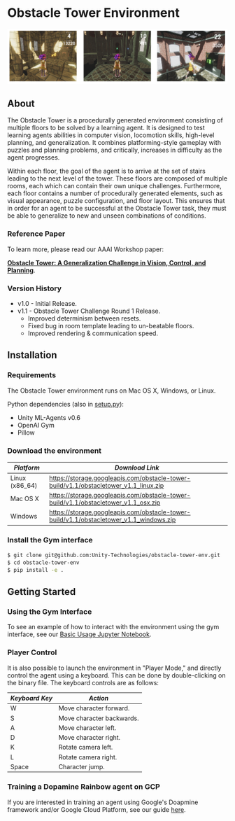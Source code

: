 # Obstacle Tower Environment

![alt text](banner.png "Obstacle Tower")

## About

The Obstacle Tower is a procedurally generated environment consisting of multiple floors to be solved by a learning agent. It is designed to test learning agents abilities in computer vision, locomotion skills, high-level planning, and generalization. It combines platforming-style gameplay with puzzles and planning problems, and critically, increases in difficulty as the agent progresses.

Within each floor, the goal of the agent is to arrive at the set of stairs leading to the next level of the tower. These floors are composed of multiple rooms, each which can contain their own unique challenges. Furthermore, each floor contains a number of procedurally generated elements, such as visual appearance, puzzle configuration, and floor layout. This ensures that in order for an agent to be successful at the Obstacle Tower task, they must be able to generalize to new and unseen combinations of conditions.

### Reference Paper

To learn more, please read our AAAI Workshop paper:

[**Obstacle Tower: A Generalization Challenge in Vision, Control, and Planning**](https://arxiv.org/abs/1902.01378).

### Version History

* v1.0 - Initial Release.
* v1.1 - Obstacle Tower Challenge Round 1 Release.
   * Improved determinism between resets.
   * Fixed bug in room template leading to un-beatable floors.
   * Improved rendering & communication speed.

## Installation

### Requirements

The Obstacle Tower environment runs on Mac OS X, Windows, or Linux.

Python dependencies (also in [setup.py](https://github.com/Unity-Technologies/obstacle-tower-env/blob/master/setup.py)):

* Unity ML-Agents v0.6
* OpenAI Gym
* Pillow

### Download the environment

| *Platform*     | *Download Link*                                                                     |
| --- | --- |
| Linux (x86_64) | https://storage.googleapis.com/obstacle-tower-build/v1.1/obstacletower_v1.1_linux.zip   |
| Mac OS X       | https://storage.googleapis.com/obstacle-tower-build/v1.1/obstacletower_v1.1_osx.zip     |
| Windows        | https://storage.googleapis.com/obstacle-tower-build/v1.1/obstacletower_v1.1_windows.zip |

### Install the Gym interface

```bash
$ git clone git@github.com:Unity-Technologies/obstacle-tower-env.git
$ cd obstacle-tower-env
$ pip install -e .
```

## Getting Started

### Using the Gym Interface

To see an example of how to interact with the environment using the gym interface, see our [Basic Usage Jupyter Notebook](examples/basic_usage.ipynb).

### Player Control

It is also possible to launch the environment in "Player Mode," and directly control the agent using a keyboard. This can be done by double-clicking on the binary file. The keyboard controls are as follows:

| *Keyboard Key* | *Action* |
| --- | --- |
| W | Move character forward. |
| S | Move character backwards. |
| A | Move character left. |
| D | Move character right. |
| K | Rotate camera left. |
| L | Rotate camera right. |
| Space | Character jump. |

### Training a Dopamine Rainbow agent on GCP

If you are interested in training an agent using Google's Doapmine framework and/or Google Cloud Platform, see our guide [here](./examples/gcp_training.md).